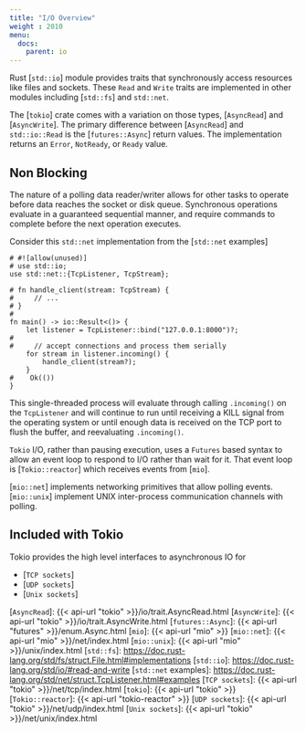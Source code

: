 ```yaml
---
title: "I/O Overview"
weight : 2010
menu:
  docs:
    parent: io
---
```


Rust [`std::io`] module provides traits that synchronously access resources like
files and sockets.  These `Read` and `Write` traits are implemented in other
modules including [`std::fs`] and `std::net`.

The [`tokio`] crate comes with a variation on those types, [`AsyncRead`] and
[`AsyncWrite`].  The primary difference between [`AsyncRead`] and `std::io::Read`
is the [`futures::Async`] return values.  The implementation returns an `Error`,
`NotReady`, or `Ready` value.

## Non Blocking

The nature of a polling data reader/writer allows for other tasks to operate
before data reaches the socket or disk queue.  Synchronous operations evaluate
in a guaranteed sequential manner, and require commands to complete before the
next operation executes.

Consider this `std::net` implementation from the [`std::net` examples]

```rust,no_run
# #![allow(unused)]
# use std::io;
use std::net::{TcpListener, TcpStream};

# fn handle_client(stream: TcpStream) {
#     // ...
# }
#
fn main() -> io::Result<()> {
    let listener = TcpListener::bind("127.0.0.1:8000")?;
#
#     // accept connections and process them serially
    for stream in listener.incoming() {
        handle_client(stream?);
    }
#    Ok(())
}
```

This single-threaded process will evaluate through calling `.incoming()` on
the `TcpListener` and will continue to run until receiving a KILL signal from
the operating system or until enough data is received on the TCP port to flush
the buffer, and reevaluating `.incoming()`.

`Tokio` I/O, rather than pausing execution, uses a `Futures` based syntax to
allow an event loop to respond to I/O rather than wait for it.  That event loop
is [`Tokio::reactor`] which receives events from [`mio`].

[`mio::net`] implements networking primitives that allow polling events.
[`mio::unix`] implement UNIX inter-process communication channels with polling.

## Included with Tokio

Tokio provides the high level interfaces to asynchronous IO for

  * [`TCP sockets`]
  * [`UDP sockets`]
  * [`Unix sockets`]


[`AsyncRead`]: {{< api-url "tokio" >}}/io/trait.AsyncRead.html
[`AsyncWrite`]: {{< api-url "tokio" >}}/io/trait.AsyncWrite.html
[`futures::Async`]: {{< api-url "futures" >}}/enum.Async.html
[`mio`]: {{< api-url "mio" >}}
[`mio::net`]: {{< api-url "mio" >}}/net/index.html
[`mio::unix`]: {{< api-url "mio" >}}/unix/index.html
[`std::fs`]: https://doc.rust-lang.org/std/fs/struct.File.html#implementations
[`std::io`]: https://doc.rust-lang.org/std/io/#read-and-write
[`std::net` examples]: https://doc.rust-lang.org/std/net/struct.TcpListener.html#examples
[`TCP sockets`]: {{< api-url "tokio" >}}/net/tcp/index.html
[`tokio`]: {{< api-url "tokio" >}}
[`Tokio::reactor`]: {{< api-url "tokio-reactor" >}}
[`UDP sockets`]: {{< api-url "tokio" >}}/net/udp/index.html
[`Unix sockets`]: {{< api-url "tokio" >}}/net/unix/index.html
